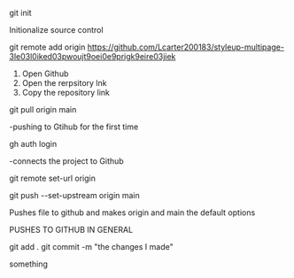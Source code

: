 git init

Initionalize source control

git remote add origin https://github.com/Lcarter200183/styleup-multipage-3le03l0iked03pwoujt9oei0e9prigk9eire03jiek

1. Open Github
2. Open the rerpsitory lnk
3. Copy the repository link



git pull origin main


-pushing to Gtihub for the first time

gh auth login 

-connects the project to Github

git remote set-url origin

git push --set-upstream origin main

Pushes file to github and makes origin and main the default options

PUSHES TO GITHUB IN GENERAL

git add .
git commit -m "the changes I made"

something